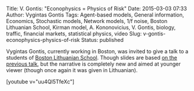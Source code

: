 Title: V. Gontis: "Econophysics = Physics of Risk"
Date: 2015-03-03 07:33
Author: Vygintas Gontis
Tags: Agent-based models, General information, Economics, Stochastic models, Network models, 1/f noise, Boston Lithuanian School, Kirman model, A. Kononovicius, V. Gontis, biology, traffic, financial markets, statistical physics, video
Slug: v-gontis-econophysics-physics-of-risk
Status: published

Vygintas
Gontis, currently working in Boston, was invited to give a talk to a
students of [Boston Lithuanian School](http://www.blsm.org/). Though
slides are based [on the previous
talk](/cafe-scientifique-rizikos-fizika-kuo-daugiau-fizikos-tuo-maziau-rizikos-vaizdo-irasas "Cafe Scientifique “Physics of Risk: the more physics, the less risk” video recording"),
but the narrative is completely new and aimed at younger viewer (though
once again it was given in Lithuanian).

[youtube v="uu4Ql5TfeXc"]

